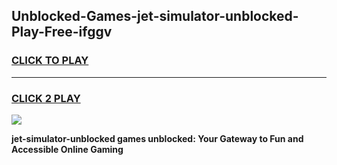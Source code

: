 
## Unblocked-Games-jet-simulator-unblocked-Play-Free-ifggv
<h3>
<a href="https://premium76.site?title=jet-simulator-unblocked&ref=18A1">CLICK TO PLAY</a></h3>
<hr>

<h3>
<a href="https://premium76.site?title=jet-simulator-unblocked&ref=18A1">CLICK 2 PLAY</a>
  
</h3>

<a href="https://premium76.site?title=jet-simulator-unblocked&ref=18A1"><img src="https://clearcache.store/games.png"></a>


**jet-simulator-unblocked games unblocked: Your Gateway to Fun and Accessible Online Gaming**
